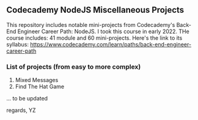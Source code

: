 ## Codecademy NodeJS Miscellaneous Projects

This repository includes notable mini-projects from Codecademy's Back-End Engineer Career Path: NodeJS.
I took this course in early 2022.
THe course includes: 41 module and 60 mini-projects.
Here's the link to its syllabus: https://www.codecademy.com/learn/paths/back-end-engineer-career-path

### List of projects (from easy to more complex)
1. Mixed Messages
2. Find The Hat Game


... to be updated


regards,
YZ